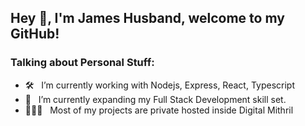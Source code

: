 ## Hey 👋, I'm James Husband, welcome to my GitHub!


### Talking about Personal Stuff:

- 🛠 &nbsp; I’m currently working with Nodejs, Express, React, Typescript
- 🚀 &nbsp; I’m currently expanding my Full Stack Development skill set.
- 👨🏻‍💻 &nbsp; Most of my projects are private hosted inside Digital Mithril
